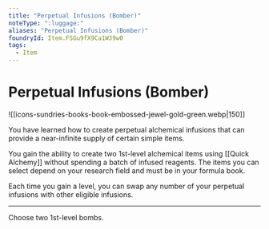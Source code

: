 ```yaml
---
title: "Perpetual Infusions (Bomber)"
noteType: ":luggage:"
aliases: "Perpetual Infusions (Bomber)"
foundryId: Item.FSGu9fX9Ca1WJ9w0
tags:
  - Item
---
```


# Perpetual Infusions (Bomber)
![[icons-sundries-books-book-embossed-jewel-gold-green.webp|150]]

You have learned how to create perpetual alchemical infusions that can provide a near-infinite supply of certain simple items.

You gain the ability to create two 1st-level alchemical items using [[Quick Alchemy]] without spending a batch of infused reagents. The items you can select depend on your research field and must be in your formula book.

Each time you gain a level, you can swap any number of your perpetual infusions with other eligible infusions.

* * *

Choose two 1st-level bombs.
